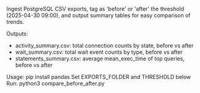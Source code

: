 Ingest PostgreSQL CSV exports, tag as 'before' or 'after' the threshold (2025-04-30 09:00),
and output summary tables for easy comparison of trends.

Outputs:
  - activity_summary.csv: total connection counts by state, before vs after
  - wait_summary.csv: total wait event counts by type, before vs after
  - statements_summary.csv: average mean_exec_time of top queries, before vs after

Usage:
  pip install pandas
  Set EXPORTS_FOLDER and THRESHOLD below
  Run: python3 compare_before_after.py
